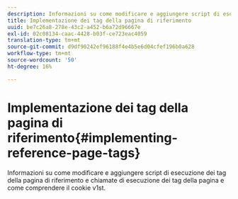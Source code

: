 ```yaml
---
description: Informazioni su come modificare e aggiungere script di esecuzione dei tag della pagina di riferimento e chiamate di esecuzione dei tag della pagina e come comprendere il cookie v1st.
title: Implementazione dei tag della pagina di riferimento
uuid: be7c26a8-278e-43c2-a452-b6a72d96667e
exl-id: 02c08134-caac-4428-b03f-ce723eac4059
translation-type: tm+mt
source-git-commit: d9df90242ef96188f4e4b5e6d04cfef196b0a628
workflow-type: tm+mt
source-wordcount: '50'
ht-degree: 16%

---
```


# Implementazione dei tag della pagina di riferimento{#implementing-reference-page-tags}

Informazioni su come modificare e aggiungere script di esecuzione dei tag della pagina di riferimento e chiamate di esecuzione dei tag della pagina e come comprendere il cookie v1st.
